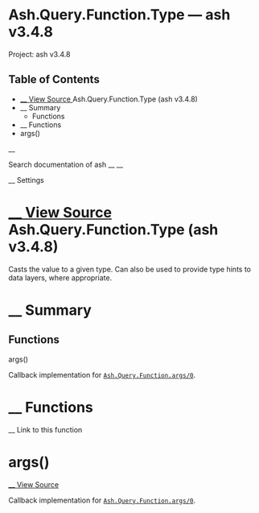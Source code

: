 # Ash.Query.Function.Type — ash v3.4.8

Project: ash v3.4.8

## Table of Contents

- [ __ View Source ](external_link) Ash.Query.Function.Type (ash v3.4.8)
- __ Summary
  - Functions
- __ Functions
- args()

__

Search documentation of ash __ __

__ Settings

#  [ __ View Source ](external_link) Ash.Query.Function.Type (ash v3.4.8)

Casts the value to a given type. Can also be used to provide type hints to data layers, where appropriate.

#  __ Summary

##  Functions

args()

Callback implementation for [`Ash.Query.Function.args/0`](external_link).

#  __ Functions

__ Link to this function

# args()

[ __ View Source ](external_link)

Callback implementation for [`Ash.Query.Function.args/0`](external_link).
